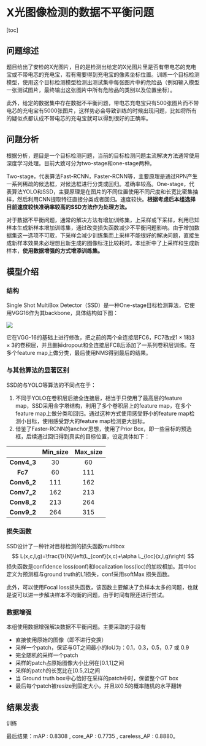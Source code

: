 # X光图像检测的数据不平衡问题

[toc]

## 问题综述

题目给出了安检的X光图片，目的是检测出给定的X光图片里是否有带电芯的充电宝或不带电芯的充电宝，若有需要得到充电宝的像素坐标位置。训练一个目标检测模型，使用这个目标检测模型检测出测试集中每张图片中的危险品（例如输入模型一张测试图片，最终输出这张图片中所有危险品的类别以及位置坐标）。

此外，给定的数据集中存在数据不平衡问题，带电芯充电宝只有500张图片而不带电芯的充电宝有5000张图片，这样势必会导致训练的时候出现问题，比如将所有的疑似点都认成不带电芯的充电宝就可以得到很好的正确率。

## 问题分析

根据分析，题目是一个目标检测问题，当前的目标检测问题主流解决方法通常使用深度学习处理。目前大致可分为two-stage和one-stage两种。

Two-stage，代表算法Fast-RCNN，Faster-RCNN等，主要原理是通过RPN产生一系列稀疏的候选框，对候选框进行分类或回归。准确率较高。One-stage，代表算法YOLO和SSD，主要原理是在图片的不同位置使用不同尺度和长宽比密集抽样，然后利用CNN提取特征直接分类或者回归。速度较快。**根据考虑后本组选择目前速度较快准确率较高的SSD方法作为处理方法。**

对于数据不平衡问题，通常的解决方法有增加训练集，上采样或下采样，利用已知样本生成新样本增加训练集，通过改变损失函数减少不平衡问题影响。由于增加数据集这一选项不可取，下采样会减少训练集而上采样不能很好的解决问题，直接生成新样本效果未必理想且新生成的图像标注比较耗时。本组折中了上采样和生成新样本，**使用数据增强的方式增添训练集。**

## 模型介绍

### 结构

Single Shot MultiBox Detector（SSD）是一种One-stage目标检测算法，它使用VGG16作为其backbone，具体结构如下图：

![](/Users/helixuan/Desktop/SSD_constructure.png)

它在VGG-16的基础上进行修改，把之前的两个全连接层FC6，FC7改成$1\times1$和$3\times3$的卷积层，并且删掉dropout和全连接层FC8后添加了一系列卷积层训练。在多个feature map上做分类，最后使用NMS得到最后的结果。

### 与其他算法的显著区别

SSD的与YOLO等算法的不同点在于：

1. 不同于YOLO在卷积层后接全连接层，相当于只使用了最高层的feature map，SSD采用金字塔结构，利用了多个卷积层上的feature map，在多个feature map上做分类和回归。通过这种方式使用感受野小的feature map检测小目标，使用感受野大的feature map检测更大目标。
2. 借鉴了Faster-RCNN的anchor思想，使用了Prior Box，即一些目标的预选框，后续通过回归得到真实的目标位置，设定具体如下：

|             | Min_size | Max_size |
| :---------: | :------: | :------: |
| **Conv4_3** |    30    |    60    |
|   **Fc7**   |    60    |   111    |
| **Conv6_2** |   111    |   162    |
| **Conv7_2** |   162    |   213    |
| **Conv8_2** |   213    |   264    |
| **Conv9_2** |   264    |   315    |

### 损失函数

SSD设计了一种针对目标检测的损失函数multibox
$$
L(x,c,l,g)=\frac{1}{N}\left(L_{conf}(x,c)+\alpha L_{loc}(x,l,g)\right)
$$
损失函数是confidence loss(conf)和localization loss(loc)的加权相加。其中loc定义为预测框与ground truth的L1损失，conf采用softMax 损失函数。

此外，可以使用Focal loss损失函数，该函数主要解决了负样本太多的问题，也就是说可以进一步解决样本不均衡的问题，由于时间有限还进行尝试。

### 数据增强

本组使用数据增强解决数据不平衡问题。主要采取的手段有

- 直接使用原始的图像（即不进行变换）
- 采样一个patch，保证与GT之间最小的IoU为：0.1，0.3，0.5，0.7 或 0.9
- 完全随机的采样一个patch
- 采样的patch占原始图像大小比例在[0.1,1]之间
- 采样的patch的长宽比在[0.5,2]之间
- 当 Ground truth box中心恰好在采样的patch中时，保留整个GT box
- 最后每个patch被resize到固定大小，并且以0.5的概率随机的水平翻转

## 结果发表

训练

最后结果：mAP : 0.8308 , core_AP : 0.7735 , careless_AP : 0.8880。





